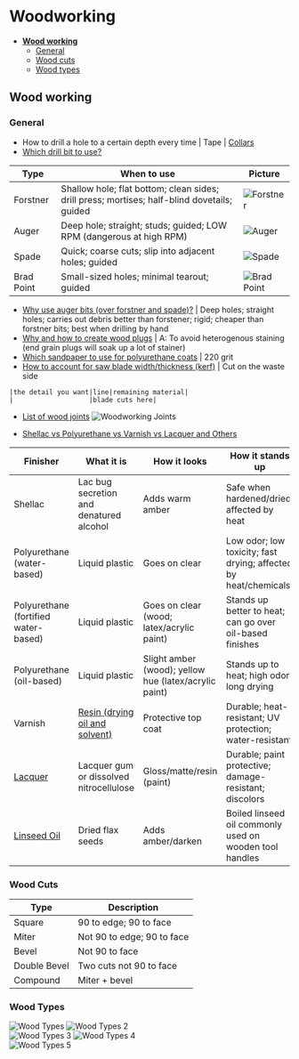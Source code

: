 # Woodworking

* [**Wood working**](#wood-working)
  * [General](#general)
  * [Wood cuts](#wood-cuts)
  * [Wood types](#wood-types)

## Wood working

### General
* How to drill a hole to a certain depth every time | Tape | [Collars](http://woodworking.stackexchange.com/questions/3384/how-do-i-make-a-drill-hole-the-same-depth-every-time#answer-3390)
* [Which drill bit to use?](http://woodworking.stackexchange.com/questions/2254/which-type-of-drill-bit-for-which-jobs?lq=1)

Type | When to use | Picture
-----|-------------|--------
Forstner | Shallow hole; flat bottom; clean sides; drill press; mortises; half-blind dovetails; guided | ![Forstner](http://i.stack.imgur.com/Qc8jp.jpg)
Auger | Deep hole; straight; studs; guided; LOW RPM (dangerous at high RPM) | ![Auger](http://i.stack.imgur.com/HLbo8s.jpg)
Spade | Quick; coarse cuts; slip into adjacent holes; guided | ![Spade](http://i.stack.imgur.com/lU9Yos.jpg)
Brad Point | Small-sized holes; minimal tearout; guided | ![Brad Point](http://i.stack.imgur.com/sf8ECs.jpg)

* [Why use auger bits (over forstner and spade)?](http://woodworking.stackexchange.com/questions/2040/do-auger-bits-have-advantages) | Deep holes; straight holes; carries out debris better than forstener; rigid; cheaper than forstner bits; best when drilling by hand
* [Why and how to create wood plugs](http://www.woodworkingtips.com/etips/etip120100sn.html) | A: To avoid heterogenous staining (end grain plugs will soak up a lot of stainer)
* [Which sandpaper to use for polyurethane coats](http://diy.stackexchange.com/questions/4469/what-grit-sandpaper-should-i-use-between-coats-of-polyurethane#answer-4470) | 220 grit
* [How to account for saw blade width/thickness (kerf)](http://diy.stackexchange.com/questions/7628/whats-the-best-way-to-account-for-saw-blade-width-kerf-when-cutting-boards) | Cut on the waste side 
```
|the detail you want|line|remaining material|
|                   |blade cuts here|
```

* [List of wood joints](https://en.wikipedia.org/wiki/Woodworking_joints#List_of_wood_joints)
![Woodworking Joints](https://s-media-cache-ak0.pinimg.com/736x/b3/8b/1f/b38b1ff42c5920960cee7018a2b2d96d.jpg)

* [Shellac vs Polyurethane vs Varnish vs Lacquer and Others](http://www.diynetwork.com/how-to/skills-and-know-how/painting/whats-the-difference-between-polyurethane-varnish-shellac-and-lacquer)

Finisher | What it is | How it looks | How it stands up
---------|------------|--------------|-----------------
Shellac | Lac bug secretion and denatured alcohol |  Adds warm amber | Safe when hardened/dried; affected by heat
Polyurethane (water-based) | Liquid plastic | Goes on clear  | Low odor; low toxicity; fast drying; affected by heat/chemicals
Polyurethane (fortified water-based) | Liquid plastic | Goes on clear (wood; latex/acrylic paint)  | Stands up better to heat; can go over oil-based finishes
Polyurethane (oil-based) | Liquid plastic | Slight amber (wood); yellow hue (latex/acrylic paint) | Stands up to heat; high odor; long drying
Varnish | [Resin (drying oil and solvent)][varnish.1] | Protective top coat | Durable; heat-resistant; UV protection; water-resistant
[Lacquer][lacquer.1] | Lacquer gum or dissolved nitrocellulose | Gloss/matte/resin (paint) | Durable; paint protective; damage-resistant; discolors
[Linseed Oil][linseed.1] | Dried flax seeds | Adds amber/darken | Boiled linseed oil commonly used on wooden tool handles

[varnish.1]: http://www.christinedemerchant.com/varnish.html "Resin (drying oil and solvent)"
[lacquer.1]: http://www.wisegeek.com/what-is-lacquer.htm "Lacquer"
[linseed.1]: http://www.naturalhandyman.com/iip/infpai/inflin.html "Linseed Oil"


### Wood Cuts

Type | Description
-----|------------
Square | 90 to edge; 90 to face
Miter | Not 90 to edge; 90 to face
Bevel | Not 90 to face
Double Bevel | Two cuts not 90 to face
Compound | Miter + bevel

### Wood Types

![Wood Types](http://classes.mst.edu/civeng120/lessons/wood/wood_grain/wood_1.gif)
![Wood Types 2](http://classes.mst.edu/civeng120/lessons/wood/wood_grain/wood_2.gif)  
![Wood Types 3](http://classes.mst.edu/civeng120/lessons/wood/wood_grain/wood_3.gif)
![Wood Types 4](http://classes.mst.edu/civeng120/lessons/wood/wood_grain/wood_4.gif)  
![Wood Types 5](http://classes.mst.edu/civeng120/lessons/wood/wood_grain/wood_5.gif)
